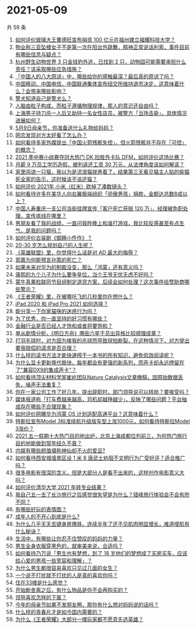 # 2021-05-09

共 59 条

<!-- BEGIN -->
<!-- 最后更新时间 Sun May 09 2021 05:01:15 GMT+0800 (China Standard Time) -->

1. [如何评价玻璃大王曹德旺宣布捐资 100
   亿元在福州建立福耀科技大学？](https://www.zhihu.com/question/457562649)
2. [物业称三亚坠楼女子不是第一次在阳台外跳舞，精神正常说话利索，事件目前有哪些信息与疑点？](https://www.zhihu.com/question/458317199)
3. [杭州野生动物世界 3 只金钱豹外逃，已找到 2
   只，动物园可能需要承担什么责任？该采取哪些应急措施？](https://www.zhihu.com/question/458351546)
4. [「中国人的八大原谅」中，哪些给你的感触最深？最后真的原谅了吗？](https://www.zhihu.com/question/458322564)
5. [中国移动、中国电信、中国联通集体宣布纽交所维持退市决定，这意味着什么？会带来哪些影响？](https://www.zhihu.com/question/458322456)
6. [警犬知道自己是警犬么？](https://www.zhihu.com/question/286005319)
7. [人脑由粒子构成，而粒子遵循物理规律，那人的意识还自由吗？](https://www.zhihu.com/question/450868629)
8. [上海男子持刀杀一人后又劫持一名女性店员，被警方「当场击毙」，具体情况进展如何？](https://www.zhihu.com/question/458381524)
9. [5月9日母亲节，你准备送什么礼物给妈妈？](https://www.zhihu.com/question/458238204)
10. [网恋发现对方太好看了怎么办？](https://www.zhihu.com/question/441357680)
11. [如何看待多家外媒提出「中国火箭残骸失控」，但火箭残骸并不存在「可控」的概念？](https://www.zhihu.com/question/458384867)
12. [2021 季中赛小组赛夺冠大热门 DK 险胜外卡队
    DFM，如何评价这场比赛？](https://www.zhihu.com/question/458430509)
13. [月薪 9 万员工学历造假，被判返还工资 30
    万元，从法律角度该如何解读？](https://www.zhihu.com/question/458409677)
14. [家里闯进一只猫，我以为是流浪猫就养着了，结果第三天看见猫主人贴的偷猫死全家的告示，这时候该不该还猫？](https://www.zhihu.com/question/458067326)
15. [如何评价 2021年 小米（红米）砍掉了凑数镜头？](https://www.zhihu.com/question/458171647)
16. [如何看待许多在美华人向右翼极端组织「骄傲男孩」捐款，金额达总数8成以上？](https://www.zhihu.com/question/458277293)
17. [中国人寿重庆一支公司当街挂牌宣传「客户死亡获赔 120
    万」，经理被免职处理，宣传底线在哪里？](https://www.zhihu.com/question/458335443)
18. [男朋友看了我的战绩，一直问我昨晚上和谁打游戏，我比较反感甚至有点生气，是我的问题吗？](https://www.zhihu.com/question/457084853)
19. [如何评价古装剧《御赐小仵作》？](https://www.zhihu.com/question/457117887)
20. [20-30 岁怎么规划自己的人生呢？](https://www.zhihu.com/question/303781246)
21. [《英雄联盟》里，你觉得什么话是对 AD 最大的侮辱？](https://www.zhihu.com/question/457722320)
22. [郭嘉为何能预言孙策的死亡？](https://www.zhihu.com/question/23022586)
23. [如果未来对华为的制裁没变，那么「鸿蒙」还有意义吗？](https://www.zhihu.com/question/458261749)
24. [康熙的九个儿子为什么要争皇位，当个王爷无忧无虑不好吗？](https://www.zhihu.com/question/359062106)
25. [蒙牛真果粒联同节目组制定退货方案，后续会如何处理？这次事件给赞助商哪些警示？](https://www.zhihu.com/question/458355922)
26. [《王者荣耀》里，在被哪吒飞的几秒里你在想什么？](https://www.zhihu.com/question/457960562)
27. [iPad 2020 和 iPad Pro 2021 如何选择？](https://www.zhihu.com/question/458086760)
28. [能分享一下你家猫咪的迷惑行为吗？](https://www.zhihu.com/question/457690584)
29. [为了优秀，你一直坚持的好习惯有哪些？](https://www.zhihu.com/question/452488029)
30. [金融行业是否已经人才饱和或者将要饱和？](https://www.zhihu.com/question/267950320)
31. [单从剧情分析，《明日方舟》哪些六星干员出异格比较顺理成章？](https://www.zhihu.com/question/458079671)
32. [打羽毛球时，对方因为接我的杀球而导致球拍断裂，在这种情况下，对方提出要我赔偿的请求是否合理？](https://www.zhihu.com/question/458085942)
33. [什么样的读书方法才能快速榨干一本书的所有知识，避免低效阅读呢？](https://www.zhihu.com/question/377547324)
34. [为什么显卡更新换代极快，每年都会有更强的新系列，而声卡却永远停留在了"兼容DX9的集成声卡"？](https://www.zhihu.com/question/458007412)
35. [如何看待顶尖材料学家崔屹团队Nature
    Catalysis文章撤稿，因原始数据丢失，噪声无法重复？](https://www.zhihu.com/question/458152727)
36. [你在一家公司工作了好几年，提出辞职时，部门领导说可以转岗？要接受吗？](https://www.zhihu.com/question/454570545)
37. [媒体报道称「打车费越来越高，司机却越挣越少」，反映了哪些问题？平台抽成存在哪些不合理现象？](https://www.zhihu.com/question/458224652)
38. [如何评价网曝华为鸿蒙 OS 计划适配高通平台？这意味着什么？](https://www.zhihu.com/question/458227978)
39. [特斯拉宣布Model 3标准续航升级版车型上涨1000元，如何看待特斯拉Model
    3涨价？](https://www.zhihu.com/question/458323631)
40. [2021
    五一假期十大热门目的地出炉，北京上海成都位列前三，为何热门旅行目的地能做到常年经久不衰？](https://www.zhihu.com/question/458249774)
41. [内娱有哪些颜值堪称神仙却不火的爱豆?](https://www.zhihu.com/question/439659001)
42. [如何看待西安城墙景区设 1 米 8
    唐武士劝阻不文明行为广受好评？适合推广吗？](https://www.zhihu.com/question/458013084)
43. [很多电影有很深的含义，但是大部分人是看不出来的，这样创作电影意义大吗？](https://www.zhihu.com/question/438741204)
44. [如何评价清华大学 2021 年转专业结果？](https://www.zhihu.com/question/455564234)
45. [我自己五一去了长沙旅行之后感觉很失望是为什么？错峰旅行体验会不会有所不同？](https://www.zhihu.com/question/458141426)
46. [有哪些好玩的表情图？](https://www.zhihu.com/question/31090236)
47. [成年人的不开心到底是什么?](https://www.zhihu.com/question/457811806)
48. [为什么几乎天天去键身房撸铁，连续半年了还不见肌肉明显增长，难道增肌有什么秘诀？](https://www.zhihu.com/question/344778141)
49. [生活中，有哪些让你忍不住赞叹的妈妈的力量？](https://www.zhihu.com/question/458323560)
50. [男生全身衣服穿黑色的，就审美来说，合适吗？](https://www.zhihu.com/question/26534749)
51. [如何看待乃万说「男生也有梦想，到了 18
    岁他们的梦想成了买房买车，应该给心爱的男孩一些宽容和理解」？](https://www.zhihu.com/question/458072558)
52. [为什么男生都很容易喜欢只见过几面的女生？](https://www.zhihu.com/question/300699970)
53. [一个说不打扰就不打扰的人是真的喜欢你吗？](https://www.zhihu.com/question/455719746)
54. [住在33楼是什么感觉？](https://www.zhihu.com/question/452537568)
55. [开始断舍离之后，有什么物品是你不会再购买的？](https://www.zhihu.com/question/457895008)
56. [领导喜欢怎样的下属？](https://www.zhihu.com/question/288797213)
57. [今年的母亲节如果不发朋友圈，那你有什么想对妈妈说的话吗？](https://www.zhihu.com/question/458321063)
58. [什么样的青春片才是如今国内需要的？](https://www.zhihu.com/question/30589916)
59. [为什么《王者荣耀》大部分一楼玩家都不愿意先选英雄？](https://www.zhihu.com/question/457720588)

<!-- END -->
